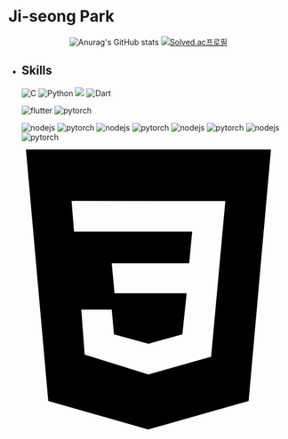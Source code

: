 # Ji-seong Park

<div align="center">

  ![Anurag's GitHub stats](https://github-readme-stats.vercel.app/api?username=jijiseong&show_icons=true&theme=radical)
  [![Solved.ac프로필](http://mazassumnida.wtf/api/generate_badge?boj=qkrwl5036)](https://solved.ac/qkrwl5036)
  
</div>


- ## Skills
  <img alt="C" src="https://img.shields.io/badge/C-A8B9CC.svg?style=plastic&logo=C&logoColor=white"/>  <img alt="Python" src="https://img.shields.io/badge/python-3776AB.svg?style=plastic&logo=Python&logoColor=white"/> <img src="https://img.shields.io/badge/Java-007396?style=plastic&logo=OpenJDK&logoColor=white"/>  <img alt="Dart" src="https://img.shields.io/badge/dart-0175C2.svg?style=plastic&logo=dart&logoColor=white"/> <br>

  <img alt="flutter" src="https://img.shields.io/badge/flutter-02569B.svg?style=plastic&logo=flutter&logoColor=white"/> <img alt="pytorch" src="https://img.shields.io/badge/pytorch-EE4C2C.svg?style=plastic&logo=pytorch&logoColor=white"/>
  
    <img alt="nodejs" src="https://img.shields.io/badge/NodeJs-339933?style=plastic&logo=Node.js&logoColor=white"/> <img alt="pytorch" src="https://img.shields.io/badge/pytorch-EE4C2C.svg?style=plastic&logo=pytorch&logoColor=white"/>
      <img alt="nodejs" src="https://img.shields.io/badge/NodeJs-339933?style=plastic&logo=Node.js&logoColor=white"/> <img alt="pytorch" src="https://img.shields.io/badge/pytorch-EE4C2C.svg?style=plastic&logo=pytorch&logoColor=white"/>
        <img alt="nodejs" src="https://img.shields.io/badge/HTML5-E34F26?style=plastic&logo=HTML5&logoColor=white"/> <img alt="pytorch" src="https://img.shields.io/badge/pytorch-EE4C2C.svg?style=plastic&logo=pytorch&logoColor=white"/>
  <img alt="nodejs" src="https://img.shields.io/badge/NodeJs-339933?style=plastic&logo=Node.js&logoColor=white"/> <img alt="pytorch" src="https://img.shields.io/badge/pytorch-EE4C2C.svg?style=plastic&logo=pytorch&logoColor=white"/>
  
<svg role="img" viewBox="0 0 24 24" xmlns="http://www.w3.org/2000/svg"><title>CSS3</title><path d="M1.5 0h21l-1.91 21.563L11.977 24l-8.565-2.438L1.5 0zm17.09 4.413L5.41 4.41l.213 2.622 10.125.002-.255 2.716h-6.64l.24 2.573h6.182l-.366 3.523-2.91.804-2.956-.81-.188-2.11h-2.61l.29 3.855L12 19.288l5.373-1.53L18.59 4.414z"/></svg>
